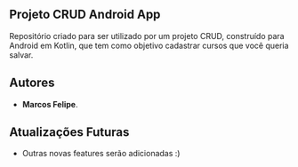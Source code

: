 ## Projeto CRUD Android App

Repositório criado para ser utilizado por um projeto CRUD, construído para Android em Kotlin, que tem como objetivo cadastrar cursos que você queria salvar.

## Autores

* **Marcos Felipe**.

## Atualizações Futuras

* Outras novas features serão adicionadas :)
